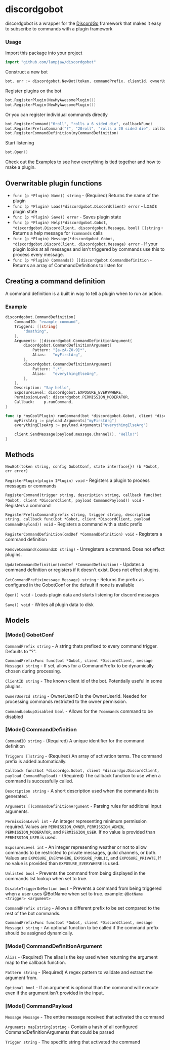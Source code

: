 # discordgobot

discordgobot is a wrapper for the [DiscordGo](https://github.com/bwmarrin/discordgo) framework that makes it easy to subscribe to commands with a plugin framework

### Usage

Import this package into your project

```go
import "github.com/lampjaw/discordgobot"
```

Construct a new bot

```go
bot, err := discordgobot.NewBot(token, commandPrefix, clientId, ownerUserId)
```

Register plugins on the bot

```go
bot.RegisterPlugin(NewMyAwesomePlugin())    
bot.RegisterPlugin(NewMyAwesomePlugin())
```

Or you can register individual commands directly

```go
bot.RegisterCommand("6roll", "rolls a 6 sided die", callbackFunc)
bot.RegisterPrefixCommand("?", "20roll", "rolls a 20 sided die", callbackFunc)
bot.RegisterCommandDefinition(myCommandDefinition)
```

Start listening

```go
bot.Open()
```

Check out the Examples to see how everything is tied together and how to make a plugin.

## Overwritable plugin functions
* `func (p *Plugin) Name() string` - (Required) Returns the name of the plugin
* `func (p *Plugin) Load(*discordgobot.DiscordClient) error` - Loads plugin state
* `func (p *Plugin) Save() error` - Saves plugin state
* `func (p *Plugin) Help(*discordgobot.Gobot, *discordgobot.DiscordClient, discordgobot.Message, bool) []string` - Returns a help message for `?commands` calls
* `func (p *Plugin) Message(*discordgobot.Gobot, *discordgobot.DiscordClient, discordgobot.Message) error` - If your plugin looks at all messages and isn't triggered by commands use this to process every message.
* `func (p *Plugin) Commands() []discordgobot.CommandDefinition` - Returns an array of CommandDefinitions to listen for

## Creating a command definition

A command definition is a built in way to tell a plugin when to run an action.

### Example

```go
discordgobot.CommandDefinition{
    CommandID: "example-command",
    Triggers: []string{
        "doathing",
    },
    Arguments: []discordgobot.CommandDefinitionArgument{
        discordgobot.CommandDefinitionArgument{
            Pattern: "[a-zA-Z0-9]*",
            Alias:   "myFirstArg",
        },
        discordgobot.CommandDefinitionArgument{
            Pattern: ".*",
            Alias:   "everythingElseArg",
        },
    },
    Description: "Say hello",
    ExposureLevel: discordgobot.EXPOSURE_EVERYWHERE,
    PermissionLevel: discordgobot.PERMISSION_MODERATOR,
    Callback:    p.runCommand,
}

func (p *myCoolPlugin) runCommand(bot *discordgobot.Gobot, client *discordgobot.DiscordClient, payload CommandPayload) {
    myFirstArg := payload.Arguments["myFirstArg"]
    everythingElseArg := payload.Arguments["everythingElseArg"]

    client.SendMessage(payload.message.Channel(), "Hello!")
}
```

## Methods

`NewBot(token string, config GobotConf, state interface{}) (b *Gobot, err error)` 

`RegisterPlugin(plugin IPlugin) void` - Registers a plugin to process messages or commands

`RegisterCommand(trigger string, description string, callback func(bot *Gobot, client *DiscordClient, payload CommandPayload)) void` - Registers a command

`RegisterPrefixCommand(prefix string, trigger string, description string, callback func(bot *Gobot, client *DiscordClient, payload CommandPayload)) void` - Registers a command with a static prefix

`RegisterCommandDefinition(cmdDef *CommandDefinition) void` - Registers a command definition

`RemoveCommand(commandID string)` - Unregisters a command. Does not effect plugins.

`UpdateCommandDefinition(cmdDef *CommandDefinition)` - Updates a command definition or registers if it doesn't exist. Does not effect plugins.

`GetCommandPrefix(message Message) string` - Returns the prefix as configured in the GobotConf or the default if none is available

`Open() void` - Loads plugin data and starts listening for discord messages

`Save() void` - Writes all plugin data to disk


## Models

### [Model] GobotConf

`CommandPrefix string` - A string thats prefixed to every command trigger. Defaults to "?".

`CommandPrefixFunc func(bot *Gobot, client *DiscordClient, message Message) string` - If set, allows for a CommandPrefix to be dynamically chosen during processing.

`ClientID string` - The known client id of the bot. Potentially useful in some plugins.

`OwnerUserId string` - OwnerUserID is the OwnerUserId. Needed for processing commands restricted to the owner permission.

`CommandLookupDisabled bool` - Allows for the `?commands` command to be disabled

### [Model] CommandDefinition

`CommandID string` - (Required) A unique identifier for the command definition

`Triggers []string` - (Required) An array of activation terms. The command prefix is added automatically.

`Callback func(bot *discordgo.Gobot, client *discordgo.DiscordClient, payload CommandPayload)` - (Required) The callback function to use when a command is successfully called.

`Description string` - A short description used when the commands list is generated.

`Arguments []CommandDefinitionArgument` - Parsing rules for additional input arguments.

`PermissionLevel int` - An integer representing minimum permission required. Values are `PERMISSION_OWNER`, `PERMISSION_ADMIN`, `PERMISSION_MODERATOR`, and `PERMISSION_USER`. If no value is provided than `PERMISSION_USER` is used.

`ExposureLevel int` - An integer representing weather or not to allow commands to be restricted to private messages, guild channels, or both. Values are `EXPOSURE_EVERYWHERE`, `EXPOSURE_PUBLIC`, and `EXPOSURE_PRIVATE`, If no value is provided than `EXPOSURE_EVERYWHERE` is used.

`Unlisted bool` - Prevents the command from being displayed in the commands list lookup when set to true.

`DisableTriggerOnMention bool` - Prevents a command from being triggered when a user uses @BotName when set to true. example: `@BotName <trigger> <argument>`

`CommandPrefix string` - Allows a different prefix to be set compared to the rest of the bot commands.

`CommandPrefixFunc func(bot *Gobot, client *DiscordClient, message Message) string` - An optional function to be called if the command prefix should be assigned dynamically.

### [Model] CommandDefinitionArgument

`Alias` - (Required) The alias is the key used when returning the argument map to the callback function.

`Pattern string` - (Required) A regex pattern to validate and extract the argument from.

`Optional bool` - If an argument is optional than the command will execute even if the argument isn't provided in the input.

### [Model] CommandPayload

`Message Message` - The entire message received that activated the command

`Arguments map[string]string` - Contain a hash of all configured CommandDefinitionArguments that could be parsed

`Trigger string` - The specific string that activated the command
	